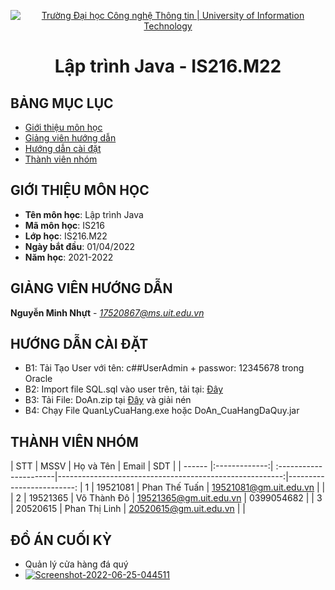 <!-- Banner -->
<p align="center">
  <a href="https://www.uit.edu.vn/" title="Trường Đại học Công nghệ Thông tin" style="border: none;">
    <img src="https://i.imgur.com/WmMnSRt.png" alt="Trường Đại học Công nghệ Thông tin | University of Information Technology">
  </a>
</p>

<!-- Title -->
<h1 align="center"><b>Lập trình Java - IS216.M22</b></h1>



## BẢNG MỤC LỤC
* [ Giới thiệu môn học](#gioithieumonhoc)
* [ Giảng viên hướng dẫn](#giangvien)
* [ Hướng dẫn cài đặt](#caidat)
* [ Thành viên nhóm](#thanhvien)

## GIỚI THIỆU MÔN HỌC
<a name="gioithieumonhoc"></a>
* **Tên môn học**: Lập trình Java
* **Mã môn học**: IS216
* **Lớp học**: IS216.M22
* **Ngày bắt đầu**: 01/04/2022
* **Năm học**: 2021-2022

## GIẢNG VIÊN HƯỚNG DẪN
<a name="giangvien"></a>
**Nguyễn Minh Nhựt** - *17520867@ms.uit.edu.vn*

## HƯỚNG DẪN CÀI ĐẶT
<a name="caidat"></a>
* B1: Tải Tạo User với tên: c##UserAdmin + passwor: 12345678 trong Oracle
* B2: Import file SQL.sql vào user trên, tải tại:  <a href="https://github.com/Thetuanphan/java_IS216.M22_10/tree/Do/DoAn/DoAn_CuaHangDaQuy/src/SQL">Đây</a>
* B3: Tải File: DoAn.zip tại <a href="https://github.com/Thetuanphan/java_IS216.M22_10/blob/Do/DoAn.exe/DoAn.zip">Đây</a> và giải nén
* B4: Chạy File QuanLyCuaHang.exe hoặc DoAn_CuaHangDaQuy.jar


## THÀNH VIÊN NHÓM
<a name="thanhvien"></a>
| STT    | MSSV          | Họ và Tên              | Email                                                   |  SDT                    |
| ------ |:-------------:| :----------------------|--------------------------------------------------------:|-------------------------:
| 1      | 19521081      | Phan Thế Tuấn          |  19521081@gm.uit.edu.vn                                 |                         |
| 2      | 19521365      | Võ Thành Đô            |  19521365@gm.uit.edu.vn                                 | 0399054682              |
| 3      | 20520615      | Phan Thị Linh          |  20520615@gm.uit.edu.vn                                 |                         |

## ĐỒ ÁN CUỐI KỲ
-  Quản lý cửa hàng đá quý
-  <a href="https://ibb.co/KWtqJM0"><img src="https://i.ibb.co/WfryLbx/Screenshot-2022-06-25-044511.png" alt="Screenshot-2022-06-25-044511" border="0"></a>

